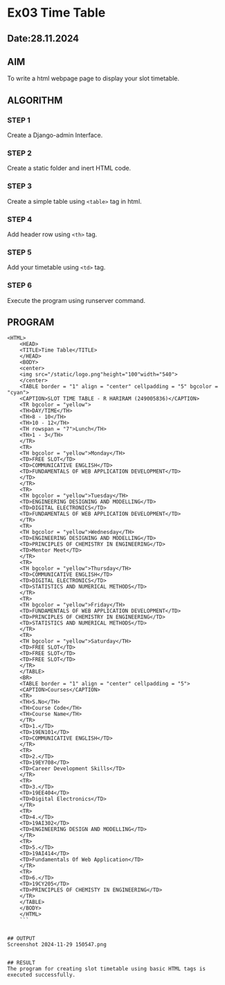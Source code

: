 # Ex03 Time Table
## Date:28.11.2024

## AIM
To write a html webpage page to display your slot timetable.

## ALGORITHM
### STEP 1
Create a Django-admin Interface.

### STEP 2
Create a static folder and inert HTML code.

### STEP 3
Create a simple table using ```<table>``` tag in html.

### STEP 4
Add header row using ```<th>``` tag.

### STEP 5
Add your timetable using ```<td>``` tag.

### STEP 6
Execute the program using runserver command.

## PROGRAM
```
<HTML>
    <HEAD>
    <TITLE>Time Table</TITLE>
    </HEAD>
    <BODY>
    <center>
    <img src="/static/logo.png"height="100"width="540">    
    </center>
    <TABLE border = "1" align = "center" cellpadding = "5" bgcolor = "cyan">
    <CAPTION>SLOT TIME TABLE - R HARIRAM (249005836)</CAPTION>
    <TR bgcolor = "yellow">
    <TH>DAY/TIME</TH>
    <TH>8 - 10</TH>
    <TH>10 - 12</TH>
    <TH rowspan = "7">Lunch</TH>
    <TH>1 - 3</TH>
    </TR>
    <TR>
    <TH bgcolor = "yellow">Monday</TH>
    <TD>FREE SLOT</TD>
    <TD>COMMUNICATIVE ENGLISH</TD>
    <TD>FUNDAMENTALS OF WEB APPLICATION DEVELOPMENT</TD>
    </TD>
    </TR>
    <TR>
    <TH bgcolor = "yellow">Tuesday</TH>
    <TD>ENGINEERING DESIGNING AND MODELLING</TD>
    <TD>DIGITAL ELECTRONICS</TD>
    <TD>FUNDAMENTALS OF WEB APPLICATION DEVELOPMENT</TD>
    </TR>
    <TR>
    <TH bgcolor = "yellow">Wednesday</TH>
    <TD>ENGINEERING DESIGNING AND MODELLING</TD>
    <TD>PRINCIPLES OF CHEMISTRY IN ENGINEERING</TD>
    <TD>Mentor Meet</TD>
    </TR>
    <TR>
    <TH bgcolor = "yellow">Thursday</TH>
    <TD>COMMUNICATIVE ENGLISH</TD>
    <TD>DIGITAL ELECTRONICS</TD>
    <TD>STATISTICS AND NUMERICAL METHODS</TD>
    </TR>
    <TR>
    <TH bgcolor = "yellow">Friday</TH>
    <TD>FUNDAMENTALS OF WEB APPLICATION DEVELOPMENT</TD>
    <TD>PRINCIPLES OF CHEMISTRY IN ENGINEERING</TD>
    <TD>STATISTICS AND NUMERICAL METHODS</TD>
    </TR>
    <TR>
    <TH bgcolor = "yellow">Saturday</TH>
    <TD>FREE SLOT</TD>
    <TD>FREE SLOT</TD>
    <TD>FREE SLOT</TD>
    </TR>
    </TABLE>
    <BR>
    <TABLE border = "1" align = "center" cellpadding = "5">
    <CAPTION>Courses</CAPTION>
    <TR>
    <TH>S.No</TH>
    <TH>Course Code</TH>
    <TH>Course Name</TH>
    </TR>
    <TD>1.</TD>
    <TD>19EN101</TD>
    <TD>COMMUNICATIVE ENGLISH</TD>
    </TR>
    <TR>
    <TD>2.</TD>
    <TD>19EY708</TD>
    <TD>Career Development Skills</TD>
    </TR>
    <TR>
    <TD>3.</TD>
    <TD>19EE404</TD>
    <TD>Digital Electronics</TD>
    </TR>
    <TR>
    <TD>4.</TD>
    <TD>19AI302</TD>
    <TD>ENGINEERING DESIGN AND MODELLING</TD>
    </TR>
    <TR>
    <TD>5.</TD>
    <TD>19AI414</TD>
    <TD>Fundamentals Of Web Application</TD>
    </TR>
    <TR>                
    <TD>6.</TD>
    <TD>19CY205</TD>
    <TD>PRINCIPLES OF CHEMISTY IN ENGINEERING</TD>
    </TR>
    </TABLE>
    </BODY>
    </HTML>
    ```


## OUTPUT
Screenshot 2024-11-29 150547.png


## RESULT
The program for creating slot timetable using basic HTML tags is executed successfully.
